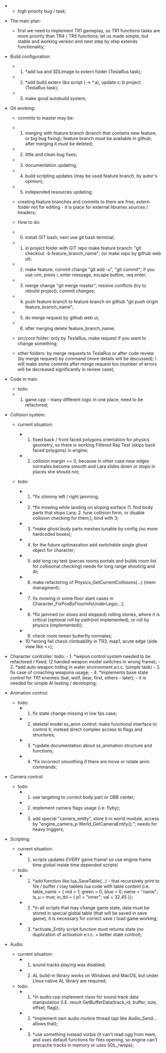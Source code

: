 * - high priority bug / task;

-	The main plan:
	-	first we need to implement TR1 gameplay, so TR1 functions tasks are more priority than TR4 / TR5 functions; let us made simple, but stable and working version and next step by step extends functionality;

-	Build configuration:
	-	1. *add lua and SDLImage to extern folder (TeslaRus task);
	-	2. *add build extern libs script ( -> *.a), update c::b project (TeslaRus task);
	-	3. make good autobuild system;
	  
-	Git working:
	-	commits to master may be:
	-	1. merging with feature branch (branch that contains new feature, or big bug fixing); feature branch must be avaliable in github; after merging it must be deleted;
	-	2. little and clean bug fixes;
	-	3. documentation updating;
	-	4. build scripting updates (may be used feature branch, by autor's opinion);
	-	5. independed resources updating;
		
	-	creating feature branches and commits to them are free;
		extern folder not for editing - it is place for external libraries sources / headers;
	-	How to do:
	-	0. install GIT bash; next use git bash terminal;
	-	1. in project folder with GIT repo make feature branch: "git checkout -b feature_branch_name"; (or make repo by github web ui);
	-	2. make feature; commit change "git add -u", "git commit"; if you use vim, press i, enter message, escape button, :wq enter;
	-	3. merge change "git merge master"; resolve conflicts (try to rebuild project); commit changes;
	-	4. push feature branch to feature branch on github "git push origin feature_branch_name";
	-	5. do merge request by github web ui;
	-	6. after merging delete feature_branch_name;
		
	-	src/core folder: only by TeslaRus, make request if you want to change something;
	-	other folders: by merge requests to TeslaRus or after code review (by merge request) by command (more details will be discussed); I will make some commits after merge request too (number of errors will be decreased significantly in review case);
		
-	Code in main
	-	todo:
	-	1. game.cpp - many different logic in one place, need to be refactored;
		
-	Collision system:
	-	current situation: 
		-	1. fixed back / front faced polygons orientation for physics geometry, so there is working Filtered Ray Test (skips back faced polygons) in engine;
		-	2. collision margin == 0, because in other case near edges normales become smooth and Lara slides down or stops in places she should not;
		 
	-	todo:
		-	1. *fix shimmy left / right jamming;
		-	2. *fix mowing while landing on sloping surface (1. find body parts that stops Lara; 2. tune collision form, or disable collision checking for them;); bind with 3;
		-	3. *make ghost body parts meshes tunable by config (no more hardcoded boxes);
		-	4. for the future optimazation add switchable single ghost object for character;
		-	5. add long ray test (parces rooms portals and builds room list for collisional checking) needs for long range shooting and AI;
		-	6. make refactoring of Physics_GetCurrentCollisions(...) (mem managment);
		-	7. fix mowing in some floor slant cases in Character_FixPosByFloorInfoUnderLegs(...);
		-	8. *fix jammed (or slows and stopped) rolling stones, where it is critical (optional roll by path(not implemented), or roll by physics (implemented));
		-	9. check room tween butterfly normales;
		-	10.*wrong fail check climbability in TR3, map1, acute edge (side view like <>);
-	Character controller:
		todo:
		-	1. *wepon control system needed to be refactored / fixed; (2 handed weapon model switches in wrong frame);
		-	2. *add auto weapon hiding in water environment a.t.c. (simple task)
		-	3. fix case of croaching weapons usage;
		-	4. *implements base state control for TR1 enemies (bat, wolf, bear, first, others - later); - it is needed for simple AI testing / developing;
			
-	Animation control:
	-	todo:
		-	1. fix state change missing in low fps case;
		-	2. skeletal model ss_anim control: make functional interface to control it, instead direct complex access to flags and structures;
		-	3. *update documentation about ss_animation structure and functions;
		-	4. *fix incorrect smoothing if there are move or rotate anim commands;
			
-	Camera control:
	-	todo:
		-	1. use targeting to correct body part or OBB center;
		-	2. implement camera flags usage (i.e. flyby);
		-	3. add special "camera_entity", store it in world module, access by "engine_camera_p World_GetCameraEntity();"; needs for heavy triggers;
			
-	Scripting:
	-	current situation:
		-	1. scripts updates EVERY game frame! so use engine frame time global inside time depended scripts!
	-	todo:
		-	1. *add function like lua_SaveTable(...) - that recursively print to file / buffer / clay tablets lua code with table content (i.e. table_name = { red = 1; green = 0; blue = 0; name = "name"; is_u = true; in_tbl = { p1 = "inner"; val = 32.45 }};
		-	2. *in all scripts that may change game state, data must be stored in special global table (that will be saved in save game); it is necessary for correct save / load game working;
		-	3. *activate_Entity script function must returns state (no duplication of activation e.t.c. + better state control);
		
-	Audio:
	-	current situation:
		-	1. sound tracks playing was disabled;
		-	2. AL build-in library works on Windows and MacOS, but under Linux native AL library are required;
	-	todo:
		-	1. *in audio.cpp implement class for sound track data manipulation (I.E. result GetBufferData(track_id, buffer, size, offset, flag));
		-	2. *implement own audio routine thread (api like Audio_Send... allows that);
		-	3. *use something instead vorbis (it can't read ogg from mem, and uses default functions for files opening, so engine can't precache tracks in memory or uses SDL_rwops);
	